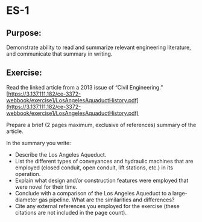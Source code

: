 # ES-1

## Purpose:
Demonstrate ability to read and summarize relevant engineering literature, and communicate that summary in writing.

## Exercise:

Read the linked article from a 2013 issue of “Civil Engineering.” [https://3.137.111.182/ce-3372-webbook/exercise1/LosAngelesAquaductHistory.pdf](https://3.137.111.182/ce-3372-webbook/exercise1/LosAngelesAquaductHistory.pdf)

Prepare a brief (2 pages maximum, exclusive of references) summary of the article. 

In the summary you write:

- Describe the Los Angeles Aqueduct. 
- List the different types of conveyances and hydraulic machines that are employed (closed conduit, open conduit, lift stations, etc.) in its operation. 
- Explain what design and/or construction features were employed that were novel for their time. 
- Conclude with a comparison of the Los Angeles Aqueduct to a large-diameter gas pipeline. What are the similarities and differences?
- Cite any external references you employed for the exercise (these citations are not included in the page count).


```python

```
